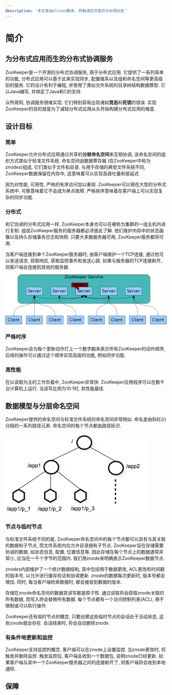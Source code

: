 ```yaml
---
description: '本文章由olinex翻译, 转载请在页面开头标明出处'
---
```


# 简介

## 为分布式应用而生的分布式协调服务

ZooKeeper是一个开源的分布式协调服务, 用于分布式应用. 它提供了一系列简单的功能, 分布式应用可以基于此来实现同步, 配置维系以及组和命名空间等更高级别的服务. 它的设计有利于编程, 并使用了类似文件系统的目录树结构数据模型. 它以Java编写, 并绑定了Java和C的支持.

众所周知, 协调服务很难实现. 它们特别容易出现诸如**竞态**和**死锁**的错误. 实现ZooKeeper的目的就是为了减轻分布式应用从头开始构建分布式应用的难度.

## 设计目标

### 简单

ZooKeeper允许分布式应用通过共享的**分层命名空间**来互相协调, 该命名空间的组织方式类似于标准文件系统. 命名空间由数据寄存器 \(在ZooKeeper中称为znodes\)组成, 它们类似于文件和目录. 与用于存储的典型文件系统不同, ZooKeeper数据保留在内存中, 这意味着可以实现高吞吐量和低延迟.

因为对性能, 可用性, 严格的有序访问加以重视. ZooKeeper可以用在大型的分布式系统中. 可靠意味着它不会成为单点故障. 严格排序意味着在客户端上可以实现复杂的同步功能.

### 分布式

和它协调的分布式应用一样, ZooKeeper本身也可以在被称为集群的一组主机内进行复制. 组成ZooKeeper服务的服务器都必须彼此了解. 他们维护内存中的状态画像以及持久存储事务日志和快照. 只要大多数服务器可用, ZooKeeper服务都将可用.

当客户端连接到单个ZooKeeper服务器时, 由客户端维护一个TCP连接, 通过他可以发送请求, 获取响应, 获取监控事件和发送心跳. 如果与服务器的TCP连接断开, 则客户端会连接到其他的服务器.

![&#x6765;&#x6E90;&#x4E8E;&#x5B98;&#x65B9;&#x6587;&#x6863;\(http://zookeeper.apache.org/doc/r3.5.6/zookeeperOver.html\)](../.gitbook/assets/zkservice.jpg)

### 严格时序

ZooKeeper会为每个更新动作打上一个数字戳来表示所有ZooKeeper的动作顺序, 后续的操作可以通过这个顺序实现高级的功能, 例如同步功能.

### 高性能

在以读取为主的工作负载中, ZooKeeper非常快. ZooKeeper应用程序可以在数千台计算机上运行. 当读写比例为10:1时, 其性能最佳.

## 数据模型与分层命名空间

ZooKeeper提供的命名空间与标准文件系统的命名空间非常相似. 命名是由斜杠\(/\)分隔的一系列路径元素. 命名空间的每个节点都由路径标识.

![&#x6765;&#x6E90;&#x4E8E;&#x5B98;&#x7F51;&#x6587;&#x6863;\(http://zookeeper.apache.org/doc/r3.5.6/zookeeperOver.html\)](../.gitbook/assets/zknamespace.jpg)

### 节点与临时节点

与标准文件系统不同的是, ZooKeeper命名空间中的每个节点都可以具有与其关联的数据和子节点, 而文件系统内仅允许目录拥有子节点. ZooKeeper旨在存储需要协调的数据, 如状态信息, 配置, 位置信息等, 因此存储在每个节点上的数据通常非常小, 应当在一千个字节的范围内. 我们用znode来明确表示ZooKeeper数据节点.

znodes内部维护了一个统计数据结构, 其中包括用于数据更改, ACL更改和时间戳的版本号, 以允许进行缓存验证和协调更新. znode的数据每次更新时, 版本号都会增加. 同时, 每当客户端检索数据时, 都会接收到数据的版本.

存储在znode命名空间的数据其读写都是原子性. 通过读取将会获取znode关联的所有数据, 而写入将会替换所有数据. 每个节点都有一个访问控制列表\(ACL\), 用于限制谁可以执行操作.

ZooKeeper还有临时节点的概念, 只要创建这些临时节点的会话处于活动状态, 这些znode就会存在. 会话结束时, 将会自动删除znode.

### 有条件地更新和监控

ZooKeeper支持监控的概念. 客户端可以在znode上设置监控. 当znode更改时, 将触发并删除监控. 触发监控后, 客户端会收到一个数据包, 说明znode已经更新. 如果客户端与其中一个ZooKeeper服务器之间的连接断开了, 则客户端将会收到本地通知.

## 保障



